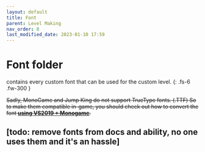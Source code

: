 ```yaml
---
layout: default
title: Font
parent: Level Making
nav_order: 8
last_modified_date: 2023-01-10 17:59
---
```


# Font folder

contains every custom font that can be used for the custom level.<!-- more -->
{: .fs-6 .fw-300 }

~~Sadly, MonoGame and Jump King do not support TrueType fonts. (.TTF) So to make them compatible in-game, you should check out how to convert the font [**using VS2019 + Monogame**](../../tools/vs2019-monogame/).~~

## [todo: remove fonts from docs and ability, no one uses them and it's an hassle]

